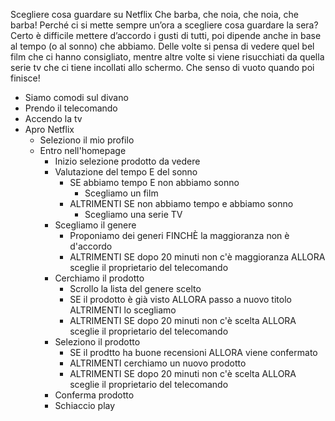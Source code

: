 Scegliere cosa guardare su Netflix
Che barba, che noia, che noia, che barba!
Perché ci si mette sempre un’ora a scegliere cosa guardare la sera? Certo è difficile mettere d’accordo i gusti di tutti, poi dipende anche in base al tempo (o al sonno) che abbiamo. Delle volte si pensa di vedere quel bel film che ci hanno consigliato, mentre altre volte si viene risucchiati da quella serie tv che ci tiene incollati allo schermo. Che senso di vuoto quando poi finisce!

- Siamo comodi sul divano
- Prendo il telecomando
- Accendo la tv
- Apro Netflix
  - Seleziono il mio profilo
  - Entro nell'homepage
    - Inizio selezione prodotto da vedere
    - Valutazione del tempo E del sonno
      - SE abbiamo tempo E non abbiamo sonno
        - Scegliamo un film
      - ALTRIMENTI SE non abbiamo tempo e abbiamo sonno
        - Scegliamo una serie TV
    - Scegliamo il genere
      - Proponiamo dei generi FINCHÈ la maggioranza non è d'accordo
      - ALTRIMENTI SE dopo 20 minuti non c'è maggioranza ALLORA sceglie il proprietario del telecomando
    - Cerchiamo il prodotto
      - Scrollo la lista del genere scelto
      - SE il prodotto è già visto ALLORA passo a nuovo titolo ALTRIMENTI lo scegliamo
      - ALTRIMENTI SE dopo 20 minuti non c'è scelta ALLORA sceglie il proprietario del telecomando
    - Seleziono il prodotto
      - SE il prodtto ha buone recensioni ALLORA viene confermato
      - ALTRIMENTI cerchiamo un nuovo prodotto
      - ALTRIMENTI SE dopo 20 minuti non c'è scelta ALLORA sceglie il proprietario del telecomando
    - Conferma prodotto
    - Schiaccio play
